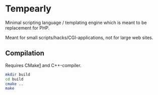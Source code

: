 Tempearly
=========

Minimal scripting language / templating engine which is meant to be replacement
for PHP.

Meant for small scripts/hacks/CGI-applications, not for large web sites.

## Compilation

Requires CMake[1] and C++-compiler.

```bash
mkdir build
cd build
cmake ..
make
```

[1]: http://www.cmake.org
